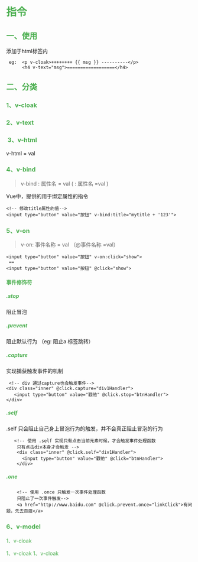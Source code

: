 # <font color=#4caf50 >指令</font>

## <font color=#4caf50>一、使用</font>

添加于html标签内

```vue
 eg:  <p v-cloak>++++++++ {{ msg }} ----------</p>
	  <h4 v-text="msg">==================</h4>
```



## <font color=#4caf50>二、分类</font>

### <font color=#4caf50> 1、v-cloak</font>

### <font color=#4caf50> 2、v-text</font>

### <font color=#4caf50> 3、v-html</font>

v-html  = val

### <font color=#4caf50> 4、v-bind </font> 

> v-bind : 属性名 = val  ( : 属性名 =val )

Vue中，提供的用于绑定属性的指令

```vue
<!-- 修改title属性的值-->
<input type="button" value="按钮" v-bind:title="mytitle + '123'">
```

### <font color=#4caf50> 5、v-on</font>

>  v-on: 事件名称 = val （@事件名称 =val）

```vue
<input type="button" value="按钮" v-on:click="show">
 ==
<input type="button" value="按钮" @click="show">
```

#### <font color=#4caf50>事件修饰符</font>

##### <font color=#4caf50>.stop</font>   

阻止冒泡

##### <font color=#4caf50>.prevent</font> 

阻止默认行为 （eg: 阻止a 标签跳转）

##### <font color=#4caf50>.capture</font> 

实现捕获触发事件的机制

 ```vue
  <!-- div 通过capture也会触发事件-->
<div class="inner" @click.capture="div1Handler">
    <input type="button" value="戳他" @click.stop="btnHandler">
</div>
 ```

##### <font color=#4caf50>.self</font>

.self 只会阻止自己身上冒泡行为的触发，并不会真正阻止冒泡的行为

```vue
   <!-- 使用 .self 实现只有点击当前元素时候，才会触发事件处理函数 
	只有点击div本身才会触发 -->
    <div class="inner" @click.self="div1Handler">
      <input type="button" value="戳他" @click="btnHandler">
    </div>
```

##### <font color=#4caf50>.one</font>

```vue
    <!-- 使用 .once 只触发一次事件处理函数 
	只阻止了一次事件触发-->
    <a href="http://www.baidu.com" @click.prevent.once="linkClick">有问题，先去百度</a>
```



### <font color=#4caf50> 6、v-model</font>

<font color=#4caf50> 1、v-cloak</font>



<font color=#4caf50> 1、v-cloak</font><font color=#4caf50> 1、v-cloak</font>





